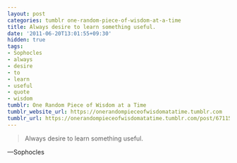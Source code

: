 ```yaml
---
layout: post
categories: tumblr one-random-piece-of-wisdom-at-a-time
title: Always desire to learn something useful.
date: '2011-06-20T13:01:55+09:30'
hidden: true
tags:
- Sophocles
- always
- desire
- to
- learn
- useful
- quote
- wisdom
tumblr: One Random Piece of Wisdom at a Time
tumblr_website_url: https://onerandompieceofwisdomatatime.tumblr.com
tumblr_url: https://onerandompieceofwisdomatatime.tumblr.com/post/6711536809/always-desire-to-learn-something-useful
---
```

> Always desire to learn something useful.

—Sophocles&nbsp;
